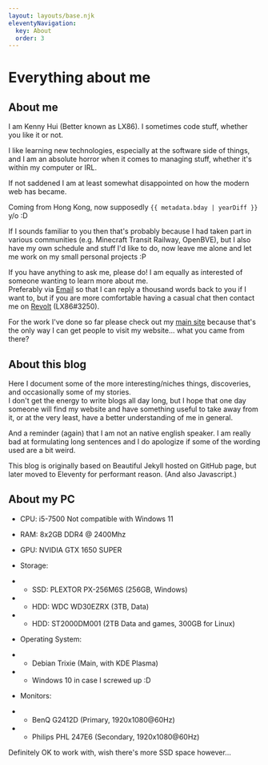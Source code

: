 ```yaml
---
layout: layouts/base.njk
eleventyNavigation:
  key: About
  order: 3
---
```

# Everything about me
## About me
I am Kenny Hui (Better known as LX86). I sometimes code stuff, whether you like it or not.

I like learning new technologies, especially at the software side of things, and I am an absolute horror when it comes to managing stuff, whether it's within my computer or IRL.

If not saddened I am at least somewhat disappointed on how the modern web has became.

<span class="ace"></span> Coming from Hong Kong, now supposedly <code>{{ metadata.bday | yearDiff }}</code> y/o :D

If I sounds familiar to you then that's probably because I had taken part in various communities (e.g. Minecraft Transit Railway, OpenBVE), but I also have my own schedule and stuff I'd like to do, now leave me alone and let me work on my small personal projects :P

If you have anything to ask me, please do! I am equally as interested of someone wanting to learn more about me.<br>
Preferably via [Email](mailto:lx86@lx862.com) so that I can reply a thousand words back to you if I want to, but if you are more comfortable having a casual chat then contact me on [Revolt](https://revolt.chat) (LX86#3250).

For the work I've done so far please check out my [main site](//lx862.com) because that's the only way I can get people to visit my website... what you came from there?

## About this blog
Here I document some of the more interesting/niches things, discoveries, and occasionally some of my stories.<br>
I don't get the energy to write blogs all day long, but I hope that one day someone will find my website and have something useful to take away from it, or at the very least, have a better understanding of me in general.

And a reminder (again) that I am not an native english speaker. I am really bad at formulating long sentences and I do apologize if some of the wording used are a bit weird.

This blog is originally based on Beautiful Jekyll hosted on GitHub page, but later moved to Eleventy for performant reason. (And also Javascript.)

## About my PC
- CPU: i5-7500 <span class="tag red">Not compatible with Windows 11</span>
- RAM: 8x2GB DDR4 @ 2400Mhz
- GPU: NVIDIA GTX 1650 SUPER
- Storage:
- - SSD: PLEXTOR PX-256M6S (256GB, Windows)
- - HDD: WDC WD30EZRX (3TB, Data)
- - HDD: ST2000DM001 (2TB Data and games, 300GB for Linux)

- Operating System:
- - Debian Trixie (Main, with KDE Plasma)
- - Windows 10 in case I screwed up :D

- Monitors:
- - BenQ G2412D (Primary, 1920x1080@60Hz)
- - Philips PHL 247E6 (Secondary, 1920x1080@60Hz)

Definitely OK to work with, wish there's more SSD space however...